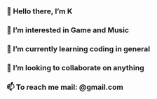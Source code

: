 <!--
- ### Hi there 👋
-->

### 👋 Hello there, I’m K
### 👀 I’m interested in Game and Music
### 🌱 I’m currently learning coding in general
### 💞️ I’m looking to collaborate on anything
### 📫 To reach me mail: @gmail.com

<!--
**gimme-a-job/gimme-a-job** is a ✨ _special_ ✨ repository because its `README.md` (this file) appears on your GitHub profile.

Here are some ideas to get you started:

- 🔭 I’m currently working on ...
- 🌱 I’m currently learning ...
- 👯 I’m looking to collaborate on ...
- 🤔 I’m looking for help with ...
- 💬 Ask me about ...
- 📫 How to reach me: ...
- 😄 Pronouns: ...
- ⚡ Fun fact: ...
-->
